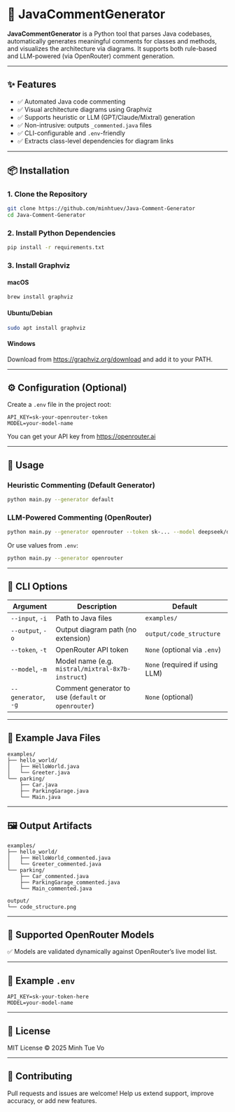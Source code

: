 # 🧠 JavaCommentGenerator

**JavaCommentGenerator** is a Python tool that parses Java codebases, automatically generates meaningful comments for classes and methods, and visualizes the architecture via diagrams. It supports both rule-based and LLM-powered (via OpenRouter) comment generation.

---

## ✨ Features

- ✅ Automated Java code commenting  
- ✅ Visual architecture diagrams using Graphviz  
- ✅ Supports heuristic or LLM (GPT/Claude/Mixtral) generation  
- ✅ Non-intrusive: outputs `_commented.java` files  
- ✅ CLI-configurable and `.env`-friendly  
- ✅ Extracts class-level dependencies for diagram links

---

## 📦 Installation

### 1. Clone the Repository

```bash
git clone https://github.com/minhtuev/Java-Comment-Generator
cd Java-Comment-Generator
```

### 2. Install Python Dependencies

```bash
pip install -r requirements.txt
```

### 3. Install Graphviz

#### macOS

```bash
brew install graphviz
```

#### Ubuntu/Debian

```bash
sudo apt install graphviz
```

#### Windows

Download from https://graphviz.org/download and add it to your PATH.

---

## ⚙️ Configuration (Optional)

Create a `.env` file in the project root:

```env
API_KEY=sk-your-openrouter-token
MODEL=your-model-name
```

You can get your API key from https://openrouter.ai

---

## 🚀 Usage

### Heuristic Commenting (Default Generator)

```bash
python main.py --generator default
```

### LLM-Powered Commenting (OpenRouter)

```bash
python main.py --generator openrouter --token sk-... --model deepseek/deepseek-r1-0528-qwen3-8b:free
```

Or use values from `.env`:

```bash
python main.py --generator openrouter
```

---

## 🔧 CLI Options

| Argument         | Description                                              | Default                      |
|------------------|----------------------------------------------------------|------------------------------|
| `--input`, `-i`  | Path to Java files                                       | `examples/`                  |
| `--output`, `-o` | Output diagram path (no extension)                       | `output/code_structure`      |
| `--token`, `-t`  | OpenRouter API token                                     | `None` (optional via `.env`) |
| `--model`, `-m`  | Model name (e.g. `mistral/mixtral-8x7b-instruct`)        | `None` (required if using LLM) |
| `--generator`, `-g` | Comment generator to use (`default` or `openrouter`) | `None` (optional)            |

---

## 📁 Example Java Files

```
examples/
├── hello_world/
│   ├── HelloWorld.java
│   └── Greeter.java
└── parking/
    ├── Car.java
    ├── ParkingGarage.java
    └── Main.java
```

---

## 🖼 Output Artifacts

```
examples/
├── hello_world/
│   ├── HelloWorld_commented.java
│   └── Greeter_commented.java
└── parking/
    ├── Car_commented.java
    ├── ParkingGarage_commented.java
    └── Main_commented.java

output/
└── code_structure.png
```

---

## 🧠 Supported OpenRouter Models

✅ Models are validated dynamically against OpenRouter’s live model list.

---

## 🧪 Example `.env`

```env
API_KEY=sk-your-token-here
MODEL=your-model-name
```

---

## 📜 License

MIT License © 2025 Minh Tue Vo

---

## 🤝 Contributing

Pull requests and issues are welcome! Help us extend support, improve accuracy, or add new features.